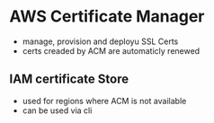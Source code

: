 # AWS Certificate Manager
- manage, provision and deployu SSL Certs
- certs creaded by ACM are automaticly renewed


## IAM certificate Store
- used for regions where ACM is not available
- can be used via cli
